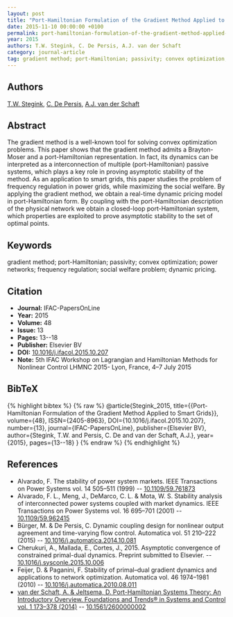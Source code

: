 ```yaml
---
layout: post
title: "Port-Hamiltonian Formulation of the Gradient Method Applied to Smart Grids"
date: 2015-11-10 00:00:00 +0100
permalink: port-hamiltonian-formulation-of-the-gradient-method-applied-to-smart-grids
year: 2015
authors: T.W. Stegink, C. De Persis, A.J. van der Schaft
category: journal-article
tag: gradient method; port-Hamiltonian; passivity; convex optimization; power networks; frequency regulation; social welfare problem; dynamic pricing.
---
```

 
## Authors
[T.W. Stegink](authors/tjerk-w-stegink), [C. De Persis](authors/claudio-de-persis), [A.J. van der Schaft](authors/arjan-van-der-schaft)
 
## Abstract
The gradient method is a well-known tool for solving convex optimization problems. This paper shows that the gradient method admits a Brayton-Moser and a port-Hamiltonian representation. In fact, its dynamics can be interpreted as a interconnection of multiple (port-Hamiltonian) passive systems, which plays a key role in proving asymptotic stability of the method. As an application to smart grids, this paper studies the problem of frequency regulation in power grids, while maximizing the social welfare. By applying the gradient method, we obtain a real-time dynamic pricing model in port-Hamiltonian form. By coupling with the port-Hamiltonian description of the physical network we obtain a closed-loop port-Hamiltonian system, which properties are exploited to prove asymptotic stability to the set of optimal points.
 
## Keywords
gradient method; port-Hamiltonian; passivity; convex optimization; power networks; frequency regulation; social welfare problem; dynamic pricing.
 
## Citation
- **Journal:** IFAC-PapersOnLine
- **Year:** 2015
- **Volume:** 48
- **Issue:** 13
- **Pages:** 13--18
- **Publisher:** Elsevier BV
- **DOI:** [10.1016/j.ifacol.2015.10.207](https://doi.org/10.1016/j.ifacol.2015.10.207)
- **Note:** 5th IFAC Workshop on Lagrangian and Hamiltonian Methods for Nonlinear Control LHMNC 2015- Lyon, France, 4–7 July 2015
 
## BibTeX
{% highlight bibtex %}
{% raw %}
@article{Stegink_2015,
  title={{Port-Hamiltonian Formulation of the Gradient Method Applied to Smart Grids}},
  volume={48},
  ISSN={2405-8963},
  DOI={10.1016/j.ifacol.2015.10.207},
  number={13},
  journal={IFAC-PapersOnLine},
  publisher={Elsevier BV},
  author={Stegink, T.W. and Persis, C. De and van der Schaft, A.J.},
  year={2015},
  pages={13--18}
}
{% endraw %}
{% endhighlight %}
 
## References
- Alvarado, F. The stability of power system markets. IEEE Transactions on Power Systems vol. 14 505–511 (1999) -- [10.1109/59.761873](https://doi.org/10.1109/59.761873)
- Alvarado, F. L., Meng, J., DeMarco, C. L. & Mota, W. S. Stability analysis of interconnected power systems coupled with market dynamics. IEEE Transactions on Power Systems vol. 16 695–701 (2001) -- [10.1109/59.962415](https://doi.org/10.1109/59.962415)
- Bürger, M. & De Persis, C. Dynamic coupling design for nonlinear output agreement and time-varying flow control. Automatica vol. 51 210–222 (2015) -- [10.1016/j.automatica.2014.10.081](https://doi.org/10.1016/j.automatica.2014.10.081)
- Cherukuri, A., Mallada, E., Cortes, J., 2015. Asymptotic convergence of constrained primal-dual dynamics. Preprint submitted to Elsevier. -- [10.1016/j.sysconle.2015.10.006](https://doi.org/10.1016/j.sysconle.2015.10.006)
- Feijer, D. & Paganini, F. Stability of primal–dual gradient dynamics and applications to network optimization. Automatica vol. 46 1974–1981 (2010) -- [10.1016/j.automatica.2010.08.011](https://doi.org/10.1016/j.automatica.2010.08.011)
- [van der Schaft, A. & Jeltsema, D. Port-Hamiltonian Systems Theory: An Introductory Overview. Foundations and Trends® in Systems and Control vol. 1 173–378 (2014)](port-hamiltonian-systems-theory-an-introductory-overview-journal) -- [10.1561/2600000002](https://doi.org/10.1561/2600000002)

